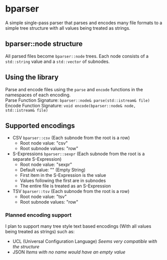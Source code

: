 # bparser
A simple single-pass parser that parses and encodes many file formats to a simple tree structure with all values being treated as strings.
## bparser::node structure
All parsed files become `bparser::node` trees.
Each node consists of a `std::string` value and a `std::vector` of subnodes.
## Using the library
Parse and encode files using the `parse` and `encode` functions in the namespaces of each encoding.  
Parse Function Signature: `bparser::node& parse(std::istream& file)`  
Encode Function Signature: `void encode(bparser::node& node, std::istream& file)`
## Supported encodings
* CSV `bparser::csv` (Each subnode from the root is a row)
  - Root node value: "csv"
  - Root subnode values: "row"
* S-Expressions `bparser::sexpr` (Each subnode from the root is a separate S-Expression)
  - Root node value: "sexpr"
  - Default value: "" (Empty String)
  - First item in the S-Expression is the value
  - Values following the first are in subnodes
  - The entire file is treated as an S-Expression
* TSV `bparser::tsv` (Each subnode from the root is a row)
  - Root node value: "tsv"
  - Root subnode values: "row"
### Planned encoding support
I plan to support many tree style text based encodings (With all values being treated as strings) such as:
* UCL (Universal Configuration Language) *Seems very compatible with the structure*
* JSON *Items with no name would have an empty value*
